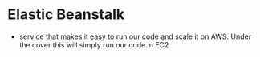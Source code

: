 # Elastic Beanstalk
* service that makes it easy to run our code and scale it on AWS. Under the cover this will simply run our code in EC2